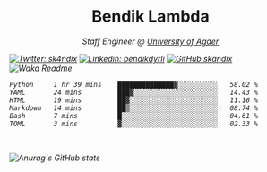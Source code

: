 <h1 align="center"> Bendik Lambda </h1>
<p align="center"><em>Staff Engineer @ <a href="http://www.uia.no">University of Agder</a></p>



[![Twitter: sk4ndix](https://img.shields.io/twitter/follow/sk4ndix?style=social)](https://twitter.com/sk4ndix)
[![Linkedin: bendikdyrli](https://img.shields.io/badge/-bendikdyrli-blue?style=flat-square&logo=Linkedin&logoColor=white&link=https://www.linkedin.com/in/bendikdyrli/)](https://www.linkedin.com/in/bendikdyrli/)
[![GitHub skandix](https://img.shields.io/github/followers/skandix?label=follow&style=social)](https://github.com/skandix)
![Waka Readme](https://github.com/skandix/skandix/workflows/Waka%20Readme/badge.svg)


<!--START_SECTION:waka-->

```text
Python     1 hr 39 mins    ██████████████▓░░░░░░░░░░   58.02 %
YAML       24 mins         ███▓░░░░░░░░░░░░░░░░░░░░░   14.43 %
HTML       19 mins         ██▓░░░░░░░░░░░░░░░░░░░░░░   11.16 %
Markdown   14 mins         ██▒░░░░░░░░░░░░░░░░░░░░░░   08.74 %
Bash       7 mins          █░░░░░░░░░░░░░░░░░░░░░░░░   04.61 %
TOML       3 mins          ▓░░░░░░░░░░░░░░░░░░░░░░░░   02.33 %
```

<!--END_SECTION:waka-->

  <br>
  
![Anurag's GitHub stats](https://github-readme-stats.vercel.app/api?username=skandix&show_icons=true&theme=tokyonight)


